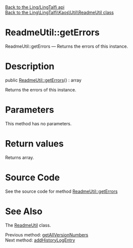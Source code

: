 [Back to the Ling/LingTalfi api](https://github.com/lingtalfi/LingTalfi/blob/master/doc/api/Ling/LingTalfi.md)<br>
[Back to the Ling\LingTalfi\Kaos\Util\ReadmeUtil class](https://github.com/lingtalfi/LingTalfi/blob/master/doc/api/Ling/LingTalfi/Kaos/Util/ReadmeUtil.md)


ReadmeUtil::getErrors
================



ReadmeUtil::getErrors — Returns the errors of this instance.




Description
================


public [ReadmeUtil::getErrors](https://github.com/lingtalfi/LingTalfi/blob/master/doc/api/Ling/LingTalfi/Kaos/Util/ReadmeUtil/getErrors.md)() : array




Returns the errors of this instance.




Parameters
================

This method has no parameters.


Return values
================

Returns array.








Source Code
===========
See the source code for method [ReadmeUtil::getErrors](https://github.com/lingtalfi/LingTalfi/blob/master/Kaos/Util/ReadmeUtil.php#L245-L248)


See Also
================

The [ReadmeUtil](https://github.com/lingtalfi/LingTalfi/blob/master/doc/api/Ling/LingTalfi/Kaos/Util/ReadmeUtil.md) class.

Previous method: [getAllVersionNumbers](https://github.com/lingtalfi/LingTalfi/blob/master/doc/api/Ling/LingTalfi/Kaos/Util/ReadmeUtil/getAllVersionNumbers.md)<br>Next method: [addHistoryLogEntry](https://github.com/lingtalfi/LingTalfi/blob/master/doc/api/Ling/LingTalfi/Kaos/Util/ReadmeUtil/addHistoryLogEntry.md)<br>

